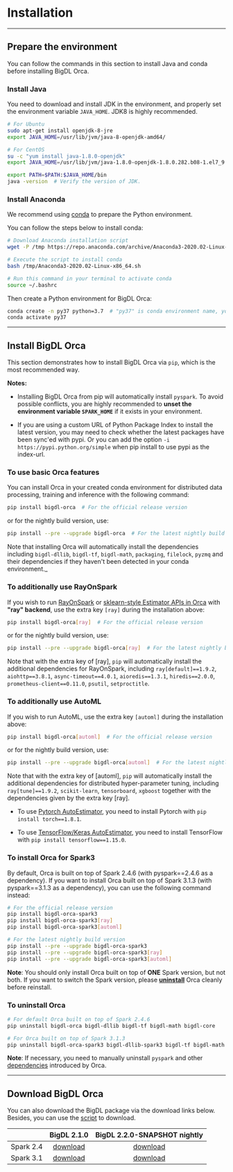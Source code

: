 # Installation

---
## Prepare the environment
You can follow the commands in this section to install Java and conda before installing BigDL Orca.

### Install Java
You need to download and install JDK in the environment, and properly set the environment variable `JAVA_HOME`. JDK8 is highly recommended.

```bash
# For Ubuntu
sudo apt-get install openjdk-8-jre
export JAVA_HOME=/usr/lib/jvm/java-8-openjdk-amd64/

# For CentOS
su -c "yum install java-1.8.0-openjdk"
export JAVA_HOME=/usr/lib/jvm/java-1.8.0-openjdk-1.8.0.282.b08-1.el7_9.x86_64/jre

export PATH=$PATH:$JAVA_HOME/bin
java -version  # Verify the version of JDK.
```

### Install Anaconda
We recommend using [conda](https://docs.conda.io/projects/conda/en/latest/user-guide/install/) to prepare the Python environment.

You can follow the steps below to install conda:
```bash
# Download Anaconda installation script 
wget -P /tmp https://repo.anaconda.com/archive/Anaconda3-2020.02-Linux-x86_64.sh

# Execute the script to install conda
bash /tmp/Anaconda3-2020.02-Linux-x86_64.sh

# Run this command in your terminal to activate conda
source ~/.bashrc
``` 

Then create a Python environment for BigDL Orca:
```bash
conda create -n py37 python=3.7  # "py37" is conda environment name, you can use any name you like.
conda activate py37
```

---
## Install BigDL Orca

This section demonstrates how to install BigDL Orca via `pip`, which is the most recommended way.

__Notes:__
* Installing BigDL Orca from pip will automatically install `pyspark`. To avoid possible conflicts, you are highly recommended to  **unset the environment variable `SPARK_HOME`**  if it exists in your environment.

* If you are using a custom URL of Python Package Index to install the latest version, you may need to check whether the latest packages have been sync'ed with pypi. Or you can add the option `-i https://pypi.python.org/simple` when pip install to use pypi as the index-url.


### To use basic Orca features
You can install Orca in your created conda environment for distributed data processing, training and inference with the following command:
```bash
pip install bigdl-orca  # For the official release version
```

or for the nightly build version, use:
```bash
pip install --pre --upgrade bigdl-orca  # For the latest nightly build version
```

Note that installing Orca will automatically install the dependencies including `bigdl-dllib`, `bigdl-tf`, `bigdl-math`, `packaging`, `filelock`, `pyzmq` and their dependencies if they haven't been detected in your conda environment._

### To additionally use RayOnSpark

If you wish to run [RayOnSpark](ray.md) or [sklearn-style Estimator APIs in Orca](distributed-training-inference.md) with **"ray" backend**, use the extra key `[ray]` during the installation above:

```bash
pip install bigdl-orca[ray]  # For the official release version
```

or for the nightly build version, use:
```bash
pip install --pre --upgrade bigdl-orca[ray]  # For the latest nightly build version
```

Note that with the extra key of [ray], `pip` will automatically install the additional dependencies for RayOnSpark,
including `ray[default]==1.9.2`, `aiohttp==3.8.1`, `async-timeout==4.0.1`, `aioredis==1.3.1`, `hiredis==2.0.0`, `prometheus-client==0.11.0`, `psutil`,  `setproctitle`.

### To additionally use AutoML

If you wish to run AutoML, use the extra key `[automl]` during the installation above:

```bash
pip install bigdl-orca[automl]  # For the official release version
````

or for the nightly build version, use:
```bash
pip install --pre --upgrade bigdl-orca[automl]  # For the latest nightly build version
```

Note that with the extra key of [automl], `pip` will automatically install the additional dependencies for distributed hyper-parameter tuning,
including `ray[tune]==1.9.2`, `scikit-learn`, `tensorboard`, `xgboost` together with the dependencies given by the extra key [ray].

- To use [Pytorch AutoEstimator](distributed-tuning.md#pytorch-autoestimator), you need to install Pytorch with `pip install torch==1.8.1`.

- To use [TensorFlow/Keras AutoEstimator](distributed-tuning.md#tensorflow-keras-autoestimator), you need to install TensorFlow with `pip install tensorflow==1.15.0`.

### To install Orca for Spark3

By default, Orca is built on top of Spark 2.4.6 (with pyspark==2.4.6 as a dependency). If you want to install Orca built on top of Spark 3.1.3 (with pyspark==3.1.3 as a dependency), you can use the following command instead:

```bash
# For the official release version
pip install bigdl-orca-spark3
pip install bigdl-orca-spark3[ray]
pip install bigdl-orca-spark3[automl]

# For the latest nightly build version
pip install --pre --upgrade bigdl-orca-spark3
pip install --pre --upgrade bigdl-orca-spark3[ray]
pip install --pre --upgrade bigdl-orca-spark3[automl]
```

__Note__: You should only install Orca built on top of __ONE__ Spark version, but not both. If you want to switch the Spark version, please [**uninstall**](#to-uninstall-orca) Orca cleanly before reinstall.

### To uninstall Orca
```bash
# For default Orca built on top of Spark 2.4.6
pip uninstall bigdl-orca bigdl-dllib bigdl-tf bigdl-math bigdl-core

# For Orca built on top of Spark 3.1.3
pip uninstall bigdl-orca-spark3 bigdl-dllib-spark3 bigdl-tf bigdl-math bigdl-core
```

__Note__: If necessary, you need to manually uninstall `pyspark` and other [dependencies](https://github.com/intel-analytics/BigDL/tree/main/python/requirements/orca) introduced by Orca.

---
## Download BigDL Orca

You can also download the BigDL package via the download links below. Besides, you can use the [script](https://github.com/intel-analytics/BigDL/blob/main/scripts/download-bigdl.sh) to download.

|           | BigDL 2.1.0 | BigDL 2.2.0-SNAPSHOT nightly |
| :-------: | :---------: | :--------------------------: |
| Spark 2.4 | [download](https://repo1.maven.org/maven2/com/intel/analytics/bigdl/bigdl-assembly-spark_2.4.6/2.1.0/bigdl-assembly-spark_2.4.6-2.1.0-fat-jars.zip) | [download](https://oss.sonatype.org/content/repositories/snapshots/com/intel/analytics/bigdl/bigdl-assembly-spark_2.4.6/2.2.0-SNAPSHOT/bigdl-assembly-spark_2.4.6-2.2.0-20221212.114701-86.zip) |
| Spark 3.1 | [download](https://repo1.maven.org/maven2/com/intel/analytics/bigdl/bigdl-assembly-spark_3.1.2/2.1.0/bigdl-assembly-spark_3.1.2-2.1.0-fat-jars.zip) | [download](https://oss.sonatype.org/content/repositories/snapshots/com/intel/analytics/bigdl/bigdl-assembly-spark_3.1.3/2.2.0-SNAPSHOT/bigdl-assembly-spark_3.1.3-2.2.0-20221212.112021-62.zip) |

